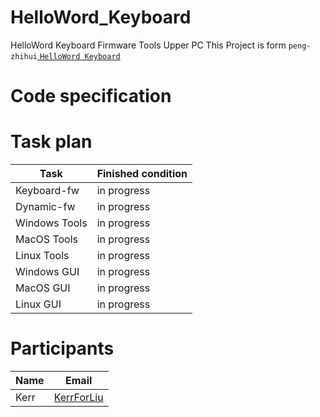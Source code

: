 # HelloWord_Keyboard
HelloWord Keyboard Firmware Tools Upper PC
This Project is form `peng-zhihui`[ `HelloWord Keyboard`](https://github.com/peng-zhihui/HelloWord-Keyboard)
# Code specification

# Task plan
|Task|Finished condition|
|---|---|
|Keyboard-fw|in progress|
|Dynamic-fw|in progress|
|Windows Tools|in progress|
|MacOS Tools|in progress|
|Linux Tools|in progress|
|Windows GUI|in progress|
|MacOS GUI|in progress|
|Linux GUI|in progress|

# Participants
|Name|Email|
|---|---|
|Kerr|[KerrForLiu](KerrForLiu@gmail.com)|

